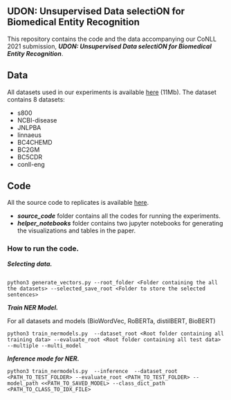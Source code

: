 ## UDON: Unsupervised Data selectiON for Biomedical Entity Recognition


This repository contains the code and the data accompanying our CoNLL 2021 submission, ***UDON: Unsupervised Data selectiON for Biomedical Entity Recognition***.



## Data

All datasets used in our experiments is available [here](https://drive.google.com/file/d/1iZ3Jv1RrChbbxB0vaQHIrPw5EftjHzds/view?usp=sharing) (11Mb).
The dataset contains 8 datasets:

- s800
- NCBI-disease
- JNLPBA
- linnaeus
- BC4CHEMD
- BC2GM
- BC5CDR
- conll-eng


## Code

All the source code to replicates is available [here](https://drive.google.com/file/d/1OD-72i7G0tVbbp43DcaDlRh1F4puZOTB/view?usp=sharing).
- ***source_code*** folder contains all the codes for running the experiments.  
- ***helper_notebooks*** folder contains two jupyter notebooks for generating the visualizations and tables in the paper.

### How to run the code.


***Selecting data.***

```

python3 generate_vectors.py --root_folder <Folder containing the all the datasets> --selected_save_root <Folder to store the selected sentences> 

```



***Train NER Model.*** 

For all datasets and models (BioWordVec, RoBERTa, distilBERT, BioBERT)
```
python3 train_nermodels.py  --dataset_root <Root folder containing all training data> --evaluate_root <Root folder containing all test data>  --multiple --multi_model

```

***Inference mode for NER.*** 

```
python3 train_nermodels.py  --inference  --dataset_root <PATH_TO_TEST_FOLDER> --evaluate_root <PATH_TO_TEST_FOLDER> --model_path <<PATH_TO_SAVED_MODEL> --class_dict_path <PATH_TO_CLASS_TO_IDX_FILE>

```

